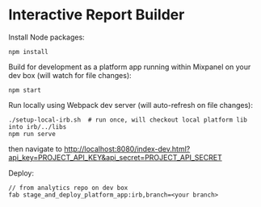 Interactive Report Builder
==========================

Install Node packages:
```
npm install
```

Build for development as a platform app running within Mixpanel on your dev box (will watch for file changes):
```
npm start
```

Run locally using Webpack dev server (will auto-refresh on file changes):
```
./setup-local-irb.sh  # run once, will checkout local platform lib into irb/../libs
npm run serve
```
then navigate to [http://localhost:8080/index-dev.html?api_key=PROJECT_API_KEY&api_secret=PROJECT_API_SECRET](http://localhost:8080/index-dev.html?api_key=PROJECT_API_KEY&api_secret=PROJECT_API_SECRET)

Deploy:
```
// from analytics repo on dev box
fab stage_and_deploy_platform_app:irb,branch=<your branch>
```
